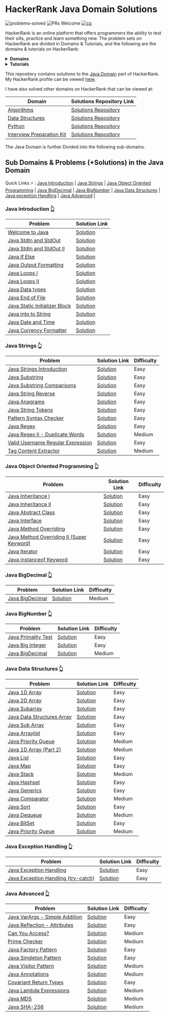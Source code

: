 # HackerRank Java Domain Solutions

![problems-solved](https://img.shields.io/badge/Problems%20Solved-68/68-1abc9c.svg)
![PRs Welcome](https://img.shields.io/badge/PRs-welcome-brightgreen.svg)
[![cp](https://img.shields.io/badge/also%20see-Competitve%20Programming-1f72ff.svg)](https://github.com/anishLearnsToCode/competitive-programming)

HackerRank is an online platform that offers programmers the ability to test their
sills, practice and learn something new. The problem sets on HackerRank are divided in Domains & Tutorials, 
and the following are the domains & tutorials on HackerRank:

<details>
    <summary><b>Domains</b></summary>
    <ul>
        <li><a href="https://www.hackerrank.com/domains/algorithms">Algorithms</a></li>
        <li><a href="https://www.hackerrank.com/domains/data-structures">Data Structures</a></li>
        <li><a href="https://www.hackerrank.com/domains/mathematics">Mathematics</a></li>
        <li><a href="https://www.hackerrank.com/domains/c">C</a></li>
        <li><a href="https://www.hackerrank.com/domains/cpp">C++</a></li>
        <li><a href="https://www.hackerrank.com/domains/java">Java</a></li>
        <li><a href="https://www.hackerrank.com/domains/python">Python</a></li>
        <li><a href="https://www.hackerrank.com/domains/ruby">Ruby</a></li>
        <li><a href="https://www.hackerrank.com/domains/shell">Linux Shell</a></li>
        <li><a href="https://www.hackerrank.com/domains/fp">Functional Programming</a></li>
        <li><a href="https://www.hackerrank.com/domains/ai">Artificial Intelligence</a></li>
        <li><a href="https://www.hackerrank.com/domains/sql">SQL</a></li>
        <li><a href="https://www.hackerrank.com/domains/databases">Databases</a></li>
        <li><a href="https://www.hackerrank.com/domains/regex">Regex</a></li>
    </ul>
</details>

<details>
    <summary><b>Tutorials</b></summary>
    <ul>
        <li><a href="https://www.hackerrank.com/interview">Interview Preparation Kit</a></li>
        <li><a href="https://www.hackerrank.com/domains/tutorials/30-days-of-code">30 Days of Code</a></li>
        <li><a href="https://www.hackerrank.com/domains/tutorials/10-days-of-statistics">10 Days of Statistics</a></li>
        <li><a href="https://www.hackerrank.com/domains/tutorials/10-days-of-javascript">10 Days of JavaScript</a></li>
    </ul>
</details>

This repository contains solutions to the 
[Java Domain](https://www.hackerrank.com/domains/java) part of HackerRank. My
HackerRank profile can be viewed [here](https://www.hackerrank.com/anishviewer).

I have also solved other domains on HackerRank that can be viewed at:

| Domain | Solutions Repository Link |
|--------|---------------------------|
| [Algorithms](https://www.hackerrank.com/domains/algorithms) | [Solutions Repository](https://github.com/anishLearnsToCode/hackerrank-algorithms) |
| [Data Structures](https://www.hackerrank.com/domains/data-structures) | [Solutions Repository](https://github.com/anishLearnsToCode/hackerrank-data-structures) |
| [Python](https://www.hackerrank.com/domains/python) | [Solutions Repository](https://github.com/anishLearnsToCode/hackerrank-python) |
| [Interview Preparation Kit](https://www.hackerrank.com/interview) | [Solutions Repository](https://github.com/anishLearnsToCode/hackerrank-interview-preparation-kit) |

The Java Domain is further Divided into the following sub-domains. 

## Sub Domains & Problems (+Solutions) in the Java Domain
Quick Links ⚡ : 
[Java Introduction](#java-introduction-) |
[Java Strings](#java-strings-) |
[Java Object Oriented Programming](#java-object-oriented-programming-) |
[Java BigDecimal](#java-bigdecimal-) |
[Java BigNumber](#java-bignumber-) |
[Java Data Structures](#java-data-structures-) |
[Java exception Handling](#java-exception-handling-) |
[Java Advanced](#java-advanced-) |

### Java Introduction [👆](#sub-domains--problems-solutions-in-the-java-domain)
| Problem | Solution Link |
|---------|---------------| 
| [Welcome to Java](https://www.hackerrank.com/challenges/welcome-to-java/problem) | [Solution](https://github.com/anishLearnsToCode/hackerrank-java/blob/master/src/WelcomeToJava.java) |
| [Java StdIn and StdOut](https://www.hackerrank.com/challenges/java-stdin-and-stdout-1/problem) | [Solution](https://github.com/anishLearnsToCode/hackerrank-java/blob/master/src/JavaStdInAndStdOutI.java) |
| [Java StdIn and StdOut II](https://www.hackerrank.com/challenges/java-stdin-and-stdout-2/problem) | [Solution](https://github.com/anishLearnsToCode/hackerrank-java/blob/master/src/JavaStdInAndStdOutII.java) |
| [Java If Else](https://www.hackerrank.com/challenges/java-if-else/problem) | [Solution](https://github.com/anishLearnsToCode/hackerrank-java/blob/master/src/JavaIfElse.java) |
| [Java Output Formatting](https://www.hackerrank.com/challenges/java-output-formatting/problem) | [Solution](https://github.com/anishLearnsToCode/hackerrank-java/blob/master/src/JavaOutputFormatting.java) |
| [Java Loops I](https://www.hackerrank.com/challenges/java-loops-i/problem) | [Solution](https://github.com/anishLearnsToCode/hackerrank-java/blob/master/src/JavaLoopsI.java) |
| [Java Loops II](https://www.hackerrank.com/challenges/java-loops/problem) | [Solution](https://github.com/anishLearnsToCode/hackerrank-java/blob/master/src/JavaLoopsII.java) |
| [Java Data types](https://www.hackerrank.com/challenges/java-datatypes/problem) | [Solution](https://github.com/anishLearnsToCode/hackerrank-java/blob/master/src/JavaDatatypes.java) |
| [Java End of File](https://www.hackerrank.com/challenges/java-end-of-file/problem) | [Solution](https://github.com/anishLearnsToCode/hackerrank-java/blob/master/src/JavaEndOfFile.java) |
| [Java Static Initializer Block](https://www.hackerrank.com/challenges/java-static-initializer-block/problem) | [Solution](https://github.com/anishLearnsToCode/hackerrank-java/blob/master/src/JavaStaticInitializerBlock.java) |
| [Java into to String](https://www.hackerrank.com/challenges/java-int-to-string/problem) | [Solution](https://github.com/anishLearnsToCode/hackerrank-java/blob/master/src/JavaIntToString.java) |
| [Java Date and Time](https://www.hackerrank.com/challenges/java-date-and-time/problem) | [Solution](https://github.com/anishLearnsToCode/hackerrank-java/blob/master/src/JavaDateAndTime.java) |
| [Java Currency Formatter](https://www.hackerrank.com/challenges/java-currency-formatter/problem) | [Solution](https://github.com/anishLearnsToCode/hackerrank-java/blob/master/src/JavaCurrencyFormatter.java) |



### Java Strings [👆](#sub-domains--problems-solutions-in-the-java-domain)
| Problem | Solution Link | Difficulty |
|---------|---------------|------------|
| [Java Strings Introduction](https://www.hackerrank.com/challenges/java-strings-introduction/problem) | [Solution](https://github.com/anishLearnsToCode/hackerrank-java/blob/master/src/JavaStringsIntroduction.java) | Easy |
| [Java Substring](https://www.hackerrank.com/challenges/java-substring/problem) | [Solution](https://github.com/anishLearnsToCode/hackerrank-java/blob/master/src/JavaSubstring.java) | Easy |
| [Java Substring Comparisons](https://www.hackerrank.com/challenges/java-string-compare/problem) | [Solution](https://github.com/anishLearnsToCode/hackerrank-java/blob/master/src/JavaSubstringComparison.java) | Easy |
| [Java String Reverse](https://www.hackerrank.com/challenges/java-string-reverse/problem) | [Solution](https://github.com/anishLearnsToCode/hackerrank-java/blob/master/src/JavaStringReverse.java) | Easy |
| [Java Anagrams](https://www.hackerrank.com/challenges/java-anagrams/problem) | [Solution](https://github.com/anishLearnsToCode/hackerrank-java/blob/master/src/JavaAnagrams.java) | Easy |
| [Java String Tokens](https://www.hackerrank.com/challenges/java-string-tokens/problem) | [Solution](https://github.com/anishLearnsToCode/hackerrank-java/blob/master/src/JavaStringTokens.java) | Easy |
| [Pattern Syntax Checker](https://www.hackerrank.com/challenges/pattern-syntax-checker/problem) | [Solution](https://github.com/anishLearnsToCode/hackerrank-java/blob/master/src/PatternSyntaxChecker.java) | Easy |
| [Java Regex](https://www.hackerrank.com/challenges/java-regex/problem) | [Solution](https://github.com/anishLearnsToCode/hackerrank-java/blob/master/src/JavaRegex.java) | Easy |
| [Java Regex II - Duplicate Words](https://www.hackerrank.com/challenges/duplicate-word/problem) | [Solution](https://github.com/anishLearnsToCode/hackerrank-java/blob/master/src/JavaRegexIIDuplicateWords.java) | Medium |
| [Valid Username Regular Expression](https://www.hackerrank.com/challenges/valid-username-checker/problem) | [Solution](https://github.com/anishLearnsToCode/hackerrank-java/blob/master/src/ValidUsernameRegularExpression.java) | Easy |
| [Tag Content Extractor](https://www.hackerrank.com/challenges/tag-content-extractor/problem) | [Solution](https://github.com/anishLearnsToCode/hackerrank-java/blob/master/src/TagContentExtractor.java) | Medium |


### Java Object Oriented Programming [👆](#sub-domains--problems-solutions-in-the-java-domain)
| Problem| Solution Link | Difficulty |
|--------|---------------|------------|
| [Java Inheritance I](https://www.hackerrank.com/challenges/java-inheritance-1/problem) | [Solution](https://github.com/anishLearnsToCode/hackerrank-java/blob/master/src/JavaInheritanceI.java) | Easy |
| [Java Inheritance II](https://www.hackerrank.com/challenges/java-inheritance-2/problem)    | [Solution](https://github.com/anishLearnsToCode/hackerrank-java/blob/master/src/JavaInheritenceII.java) | Easy |
| [Java Abstract Class](https://www.hackerrank.com/challenges/java-abstract-class) | [Solution](https://github.com/anishLearnsToCode/hackerrank-java/blob/master/src/JavaAbstractClass.java) | Easy |
| [Java Interface](https://www.hackerrank.com/challenges/java-interface/problem) | [Solution](https://github.com/anishLearnsToCode/hackerrank-java/blob/master/src/JavaInterface.java) | Easy |
| [Java Method Overriding](https://www.hackerrank.com/challenges/java-method-overriding/problem) | [Solution](https://github.com/anishLearnsToCode/hackerrank-java/blob/master/src/JavaMethodOverriding.java) | Easy |
| [Java Method Overriding II (Super Keyword)](https://www.hackerrank.com/challenges/java-method-overriding-2-super-keyword/problem) | [Solution](https://github.com/anishLearnsToCode/hackerrank-java/blob/master/src/JavaMethodOverridingIISuperKeyword.java) | Easy |
| [Java Iterator](https://www.hackerrank.com/challenges/java-iterator) | [Solution](https://github.com/anishLearnsToCode/hackerrank-java/blob/master/src/JavaIterator.java) | Easy |
| [Java instanceof Keyword](https://www.hackerrank.com/challenges/java-instanceof-keyword) | [Solution](https://github.com/anishLearnsToCode/hackerrank-java/blob/master/src/JavaInstanceofKeyword.java) | Easy |

### Java BigDecimal [👆](#sub-domains--problems-solutions-in-the-java-domain)
| Problem | Solution Link | Difficulty |
|---------|---------------|------------|
| [Java BigDecimal](https://www.hackerrank.com/challenges/java-bigdecimal/problem) | [Solution](https://github.com/anishLearnsToCode/hackerrank-java/blob/master/src/JavaBigDecimal.java) | Medium |


### Java BigNumber [👆](#sub-domains--problems-solutions-in-the-java-domain)
| Problem | Solution Link | Difficulty |
|---------|---------------|------------|
| [Java Primality Test](https://www.hackerrank.com/challenges/java-primality-test/problem) | [Solution](https://github.com/anishLearnsToCode/hackerrank-java/blob/master/src/JavaPrimalityTest.java) | Easy |
| [Java Big Integer](https://www.hackerrank.com/challenges/java-biginteger/problem) | [Solution](https://github.com/anishLearnsToCode/hackerrank-java/blob/master/src/JavaBigInteger.java) | Easy |
| [Java BigDecimal](https://www.hackerrank.com/challenges/java-bigdecimal) | [Solution](https://github.com/anishLearnsToCode/hackerrank-java/blob/master/src/JavaBigDecimal.java) | Medium | 


### Java Data Structures [👆](#sub-domains--problems-solutions-in-the-java-domain)
| Problem | Solution Link | Difficulty |
|---------|---------------|------------|
| [Java 1D Array](https://www.hackerrank.com/challenges/java-1d-array-introduction/problem?) | [Solution](https://github.com/anishLearnsToCode/hackerrank-java/blob/master/src/Java1DArray.java) | Easy |
| [Java 2D Array](https://www.hackerrank.com/challenges/java-2d-array) | [Solution](https://github.com/anishLearnsToCode/hackerrank-java/blob/master/src/Java2dArray.java) | Easy |
| [Java Subarray](https://www.hackerrank.com/challenges/java-negative-subarray) | [Solution](https://github.com/anishLearnsToCode/hackerrank-java/blob/master/src/JavaSubArray.java) | Easy |
| [Java Data Structures Array](https://www.hackerrank.com/challenges/java-2d-array/problem) | [Solution](https://github.com/anishLearnsToCode/hackerrank-java/blob/master/src/Java2dArray.java) | Easy |
| [Java Sub Array](https://www.hackerrank.com/challenges/java-negative-subarray/problem) | [Solution](https://github.com/anishLearnsToCode/hackerrank-java/blob/master/src/JavaSubArray.java) | Easy |
| [Java Arraylist](https://www.hackerrank.com/challenges/java-arraylist/problem) | [Solution](https://github.com/anishLearnsToCode/hackerrank-java/blob/master/src/JavaArraylist.java) | Easy |
| [Java Priority Queue](https://www.hackerrank.com/challenges/java-priority-queue/problem) | [Solution]() | Medium |
| [Java 1D Array (Part 2)](https://www.hackerrank.com/challenges/java-1d-array) | [Solution](https://github.com/anishLearnsToCode/hackerrank-java/blob/master/src/Java1DArrayPartII.java) | Medium |
| [Java List](https://www.hackerrank.com/challenges/java-list) | [Solution](https://github.com/anishLearnsToCode/hackerrank-java/blob/master/src/JavaList.java) |  Easy |
| [Java Map](https://www.hackerrank.com/challenges/phone-book) | [Solution](https://github.com/anishLearnsToCode/hackerrank-java/blob/master/src/JavaMap.java) | Easy |
| [Java Stack](https://www.hackerrank.com/challenges/java-stack) | [Solution](https://github.com/anishLearnsToCode/hackerrank-java/blob/master/src/JavaStack.java) | Medium |
| [Java Hashset](https://www.hackerrank.com/challenges/java-hashset) | [Solution](https://github.com/anishLearnsToCode/hackerrank-java/blob/master/src/JavaHashset.java) | Easy |
| [Java Generics](https://www.hackerrank.com/challenges/java-generics) | [Solution](https://github.com/anishLearnsToCode/hackerrank-java/blob/master/src/JavaGenerics.java) | Easy |
| [Java Comparator](https://www.hackerrank.com/challenges/java-comparator) | [Solution](https://github.com/anishLearnsToCode/hackerrank-java/blob/master/src/JavaComparator.java) | Medium |
| [Java Sort](https://www.hackerrank.com/challenges/java-sort) | [Solution](https://github.com/anishLearnsToCode/hackerrank-java/blob/master/src/JavaSort.java) | Easy |
| [Java Dequeue](https://www.hackerrank.com/challenges/java-dequeue) | [Solution](https://github.com/anishLearnsToCode/hackerrank-java/blob/master/src/JavaDeQueue.java) | Medium |
| [Java BitSet](https://www.hackerrank.com/challenges/java-bitset) | [Solution](https://github.com/anishLearnsToCode/hackerrank-java/blob/master/src/JavaBitset.java) | Easy |
| [Java Priority Queue](https://www.hackerrank.com/challenges/java-priority-queue) | [Solution](https://github.com/anishLearnsToCode/hackerrank-java/blob/master/src/JavaPriorityQueue.java) | Medium |


### Java Exception Handling [👆](#sub-domains--problems-solutions-in-the-java-domain)
| Problem | Solution Link | Difficulty |
|---------|---------------|------------|
| [Java Exception Handling](https://www.hackerrank.com/challenges/java-exception-handling) | [Solution](https://github.com/anishLearnsToCode/hackerrank-java/blob/master/src/JavaExceptionHandling.java) | Easy |
| [Java Exception Handling (try-catch)](https://www.hackerrank.com/challenges/java-exception-handling-try-catch/problem) | [Solution](https://github.com/anishLearnsToCode/hackerrank-java/blob/master/src/JavaExceptionHandlingTryCatch.java) | Easy |


### Java Advanced [👆](#sub-domains--problems-solutions-in-the-java-domain)
| Problem |Solution Link | Difficulty |
|---------|--------------|------------|
| [Java VarArgs - Simple Addition](https://www.hackerrank.com/challenges/simple-addition-varargs) | [Solution](https://github.com/anishLearnsToCode/hackerrank-java/blob/master/src/JavaVarArgsSimpleAddition.java) | Easy |
| [Java Reflection - Attributes](https://www.hackerrank.com/challenges/java-reflection-attributes) | [Solution](https://github.com/anishLearnsToCode/hackerrank-java/blob/master/src/JavaReflectionAttributes.java) | Easy |
| [Can You Access?](https://www.hackerrank.com/challenges/can-you-access) | [Solution](https://github.com/anishLearnsToCode/hackerrank-java/blob/master/src/CanYouAccess.java) | Medium |
| [Prime Checker](https://www.hackerrank.com/challenges/prime-checker) | [Solution](https://github.com/anishLearnsToCode/hackerrank-java/blob/master/src/PrimeChecker.java) | Medium |
| [Java Factory Pattern](https://www.hackerrank.com/challenges/java-factory) | [Solution](https://github.com/anishLearnsToCode/hackerrank-java/blob/master/src/JavaFactoryPattern.java)| Easy |
| [Java Singleton Pattern](https://www.hackerrank.com/challenges/java-singleton) | [Solution](https://github.com/anishLearnsToCode/hackerrank-java/blob/master/src/JavaSingletonPattern.java) | Easy |
| [Java Visitor Pattern](https://www.hackerrank.com/challenges/java-vistor-pattern) | [Solution](https://github.com/anishLearnsToCode/hackerrank-java/blob/master/src/JavaVisitorClass.md) | Medium |
| [Java Annotations](https://www.hackerrank.com/challenges/java-annotations) | [Solution](https://github.com/anishLearnsToCode/hackerrank-java/blob/master/src/JavaAnnotations.java) | Medium |
| [Covariant Return Types](https://www.hackerrank.com/challenges/java-covariance) | [Solution](https://github.com/anishLearnsToCode/hackerrank-java/blob/master/src/CovariantReturnTypes.java) | Easy |
| [Java Lambda Expressions](https://www.hackerrank.com/challenges/java-lambda-expressions) | [Solution](https://github.com/anishLearnsToCode/hackerrank-java/blob/master/src/JavaLambdaExpression.java) | Medium |
| [Java MD5](https://www.hackerrank.com/challenges/java-md5) | [Solution](https://github.com/anishLearnsToCode/hackerrank-java/blob/master/src/MD5.java) | Medium |
| [Java SHA-256](https://www.hackerrank.com/challenges/sha-256) | [Solution](https://github.com/anishLearnsToCode/hackerrank-java/blob/master/src/JavaSHA_256.java) | Medium |
